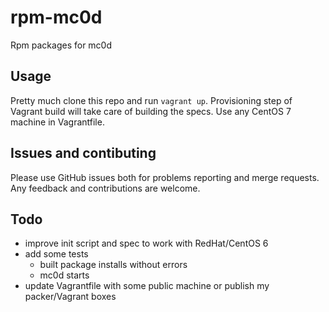 # rpm-mc0d
Rpm packages for mc0d

Usage
-----
Pretty much clone this repo and run `vagrant up`. Provisioning step of Vagrant
build will take care of building the specs. Use any CentOS 7 machine in
Vagrantfile.

Issues and contibuting
----------------------
Please use GitHub issues both for problems reporting and merge requests. Any
feedback and contributions are welcome.

Todo
----
- improve init script and spec to work with RedHat/CentOS 6
- add some tests
  - built package installs without errors
  - mc0d starts
- update Vagrantfile with some public machine or publish my packer/Vagrant boxes
